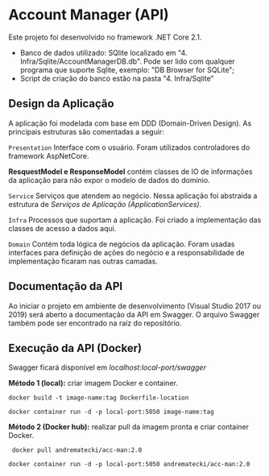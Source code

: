 # Account Manager (API)

Este projeto foi desenvolvido no framework .NET Core 2.1.

* Banco de dados utilizado: SQlite localizado em "4. Infra/Sqlite/AccountManagerDB.db". Pode ser lido com qualquer programa que suporte Sqlite, exemplo: "DB Browser for SQLite";
* Script de criação do banco estão na pasta "4. Infra/Sqlite"

## Design da Aplicação

A aplicação foi modelada com base em DDD (Domain-Driven Design). As principais estruturas são comentadas a seguir:

`Presentation` Interface com o usuário. Foram utilizados controladores do framework AspNetCore.

 **ResquestModel e ResponseModel** contém classes de IO de  informações da aplicação para não expor o modelo de dados do dominio.

`Service` Serviços que atendem ao negócio. Nessa aplicação foi abstraida a estrutura de *Serviços de Aplicação (ApplicationServices).*  

`Infra` Processos que suportam a aplicação. Foi criado a implementação das classes de acesso a dados aqui.
 
 `Domain` Contém toda lógica de negócios da aplicação. Foram usadas interfaces para definição de ações do negócio e a responsabilidade de implementação ficaram nas outras camadas.

 ## Documentação da API

Ao iniciar o projeto em ambiente de desenvolvimento (Visual Studio 2017 ou 2019) será aberto a documentação da API em Swagger. O arquivo Swagger também pode ser encontrado na raíz do repositório.


 ## Execução da API (Docker)
 
 Swagger ficará disponível em *localhost:local-port/swagger*
 
 **Método 1 (local):** criar imagem Docker e container. 
 
  `docker build -t image-name:tag Dockerfile-location`
  
 `docker container run -d -p local-port:5050 image-name:tag`
 
 **Método 2 (Docker hub):** realizar pull da imagem pronta e criar container Docker.
 
` docker pull andrematecki/acc-man:2.0`
 
 `docker container run -d -p local-port:5050 andrematecki/acc-man:2.0`
